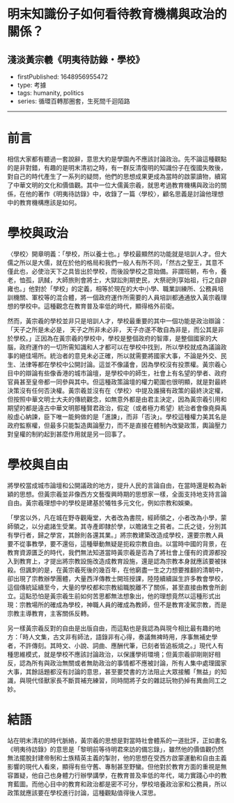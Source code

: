 # 明末知識份子如何看待教育機構與政治的關係？

## 淺淡黃宗羲《明夷待訪錄・學校》

- firstPublished: 1648956955472
- type: 考據
- tags: humanity, politics
- series: 循環百轉那圈套，生死間千迴陌路

---

# 前言

相信大家都有聽過一套說辭，意思大約是學園內不應該討論政治。先不論這種觀點的是非對錯，有趣的是明末清初之時，有一群反清復明的知識份子在復國失敗後，對自己的時代產生了一系列的疑問，他們的思想成果更成為當時的啟蒙讀物，續寫了中華文明的文化和價值觀。其中一位大儒黃宗羲，就思考過教育機構與政治的關係，在他的著作《明夷待訪錄》中，收錄了一篇〈學校〉，顧名思義是討論他理想中的教育機構應該是如何。

# 學校與政治

〈學校〉開章明義：「學校，所以養士也。」學校最顯然的功能就是培訓人才。但大儒之所以是大儒，就在於他的格局和我們一般人有所不同，「然古之聖王，其意不僅此也，必使治天下之具皆出於學校，而後設學校之意始備。非謂班朝，布令，養老，恤孤，訊馘，大師旅則會將士，大獄訟則期吏民，大祭祀則享始祖，行之自辟雍也。」他對於「學校」的定義，相等於現在的大中小學、職業訓練所、公務員培訓機關、軍校等的混合體，將一個政府運作所需要的人員培訓都通通放入黃宗羲理想的學校中。這種觀念在教育普及率低的時代，顯得格外前衛。

然而，黃宗羲的學校並非只是培訓人才，學校最重要的其中一個功能是政治辯論：「天子之所是未必是， 天子之所非未必非， 天子亦遂不敢自為非是，而公其是非於學校。」正因為在黃宗羲的學校中，學校是整個政府的智庫，是整個國家的大腦，政府運作的一切所需知識和人才都可以在學校中找到，所以學校就成為議論政事的絕佳場所。統治者的意見未必正確，所以就需要將國家大事，不論是外交、民生、法律等都在學校中公開討論。這並不像議會，因為學校沒有投票權。黃宗羲心目中的辯論有些像香港的城市論壇，是學校中的師生，社會上有名望的學者、政府官員甚至皇帝都一同參與其中。但這種政策論壇的權力範圍也很明顯，就是對最終決策沒有任何否決權。黃宗羲並沒有在〈學校〉中提及誰擁有政策的最終決定權，但按照中華文明士大夫的傳統觀念，如無意外都是由君主決定，因為黃宗羲引用和期望的都是遠古中華文明那種賢君政治，假定（或者極力希望）統治者會像堯舜禹般虛心納諫，臣下唯一能夠做的是「進諫」，而非「否決」。學校這種權力美其名是政府監察權，但最多只能製造輿論壓力，而不是直接在體制內改變政策，輿論壓力對皇權的制約起到甚麼作用就是另一回事了。

# 學校與自由

將學校當成城市論壇和公開議政的地方，提升人民的言論自由，在當時還是較為新穎的思想。但黃宗羲並非像西方文藝復興時期的思想家一樣，全面支持地支持言論自由。黃宗羲理想中的學校是建基於犧牲多元文化，例如宗教和娛樂。

「學宮以外，凡在城在野寺觀庵堂，大者改為書院，經師領之，小者改為小學，蒙師領之，以分處諸生受業。其寺產即隸於學，以贍諸生之貧者。二氏之徒，分別其有學行者，歸之學宮，其餘則各還其業。」將宗教建築改造成學校，還要宗教人員要不從事教學，要不還俗，這種舉動無疑是扼殺宗教自由。以當時中國的背景，在教育資源匱乏的時代，我們無法知道當時黃宗羲是否為了將社會上僅有的資源都投入到教育上，才提出將宗教設施改造成教育設施，還是認為宗教本身就應該要被抹殺。但諷刺的是，在黃宗羲死後的幾百年，在他窮盡一生之力想要推翻的清朝中，卻出現了宗教辦學團體，大量西洋傳教士開班授課，陸陸續續誕生許多教會學校，這個傳統延續至今，大量的學校都和宗教組職脫離不了關係，甚至直接由教會所創立。這點恐怕是黃宗羲生前如何苦思都無法想象出，他的理想竟然以這種形式出現：宗教場所的確成為學校，神職人員的確成為教師，但不是教育凌駕宗教，而是宗教主導教育，主客關係反轉。

另一樣黃宗羲反對的自由是出版自由，而這點也是我認為與現今相比最有趣的地方：「時人文集，古文非有師法，語錄非有心得，奏議無裨時用，序事無補史學者，不許傳刻。其時文、小說、詞曲、應酬代筆，已刻者皆追板燒之。」現代人有種思維模式，就是學校不應該討論政治，以保護學術環境；但黃宗羲卻剛剛好相反，認為所有與政治無關或者無助政治的事情都不應被討論，所有人集中處理國家大事，其餘話題都沒有討論的意思，甚至要焚書的方法阻止大眾接觸「無益」的知識，與現代怪獸家長不斷買補充練習，同時間將子女的雜誌玩物扔掉有異曲同工之妙。

# 結語

站在明末清初的時代脈絡，黃宗羲的思想是對當時社會體系的一道批評，正如書名《明夷待訪錄》的意思是「黎明前等待明君來訪的備忘錄」，雖然他的價值觀仍然無法擺脫封建帝制和士族精英主義的掣肘，他的思想在受西方啟蒙運動和自由主義影響的現代人看來，顯得有些守舊、專制甚至野蠻。但他對於教育方面的重視是無容置疑，他自己也身體力行辦學講學，在教育普及率低的年代，竭力實踐心中的教育藍圖。而他心目中的教育和政治都是密不可分，學校培養政治家和公務員，所以政策就應該要在學校進行討論，這種觀點值得後人深思。